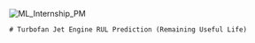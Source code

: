 
![ML_Internship_PM](https://github.com/user-attachments/assets/76d53b9a-3fb6-4e55-81fd-a8dcb5492352)

```
# Turbofan Jet Engine RUL Prediction (Remaining Useful Life)
```
